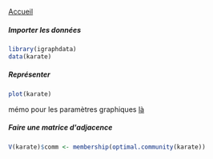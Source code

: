 
[Accueil](https://github.com/PirehP1/RessourcesReseauxED/blob/master/README.md)

##### Importer les données 
```R
library(igraphdata)
data(karate)
```


##### Représenter 
```R
plot(karate)
```
mémo pour les paramètres graphiques [là](https://github.com/PirehP1/RessourcesReseauxED/blob/master/script/memoplot.md)

##### Faire une matrice d'adjacence 
```R
V(karate)$comm <- membership(optimal.community(karate))
```
